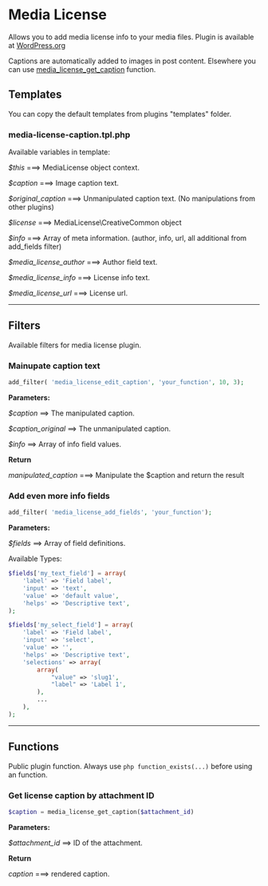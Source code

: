 # Media License

Allows you to add media license info to your media files. Plugin is available at [WordPress.org](https://wordpress.org/plugins/media-license/)

Captions are automatically added to images in post content. Elsewhere you can use [media_license_get_caption](#get-license-caption-by-attachment-id) function.


## Templates

You can copy the default templates from plugins "templates" folder.

### media-license-caption.tpl.php

Available variables in template:

_$this_ ===> MediaLicense object context.

_$caption_ ===> Image caption text.

_$original_caption_ ===> Unmanipulated caption text. (No manipulations from other plugins)

_$license_ ===> MediaLicense\CreativeCommon object

_$info_ ===> Array of meta information. (author, info, url, all additional from add_fields filter)

_$media_license_author_  ===> Author field text.

_$media_license_info_ ===> License info text.

_$media_license_url_ ===> License url.


---

## Filters

Available filters for media license plugin.

### Mainupate caption text

```php
add_filter( 'media_license_edit_caption', 'your_function', 10, 3);
```

**Parameters:**

_$caption_ ==> The manipulated caption.

_$caption_original_ ==> The unmanipulated caption.

_$info_ ==> Array of info field values.

**Return**

_manipulated_caption_ ===> Manipulate the $caption and return the result

### Add even more info fields

```php
add_filter( 'media_license_add_fields', 'your_function');
```

**Parameters:**

_$fields_ ==> Array of field definitions.

Available Types:

```php
$fields['my_text_field'] = array(
	'label' => 'Field label',
	'input' => 'text',
	'value' => 'default value',
	'helps' => 'Descriptive text',
);

$fields['my_select_field'] = array(
    'label' => 'Field label',
    'input' => 'select',
    'value' => '',
    'helps' => 'Descriptive text',
    'selections' => array(
        array(
            "value" => 'slug1',
            "label" => 'Label 1',
        ),
        ...
    ),
);
```

---

## Functions

Public plugin function. Always use ```php function_exists(...)``` before using an function.
 
### Get license caption by attachment ID

```php
$caption = media_license_get_caption($attachment_id)
```

**Parameters:**

_$attachment_id_ ==> ID of the attachment.

**Return**

_caption_ ===> rendered caption.
